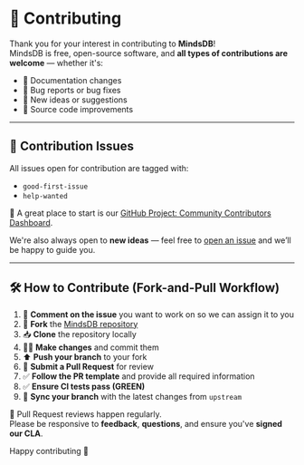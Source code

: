 # 🐻 Contributing

Thank you for your interest in contributing to **MindsDB**!  
MindsDB is free, open-source software, and **all types of contributions are welcome** — whether it's:

- 📄 Documentation changes  
- 🐞 Bug reports or bug fixes  
- 🧠 New ideas or suggestions  
- 🔧 Source code improvements  

---

## 🔧 Contribution Issues

All issues open for contribution are tagged with:

- `good-first-issue`  
- `help-wanted`  

🎯 A great place to start is our [GitHub Project: Community Contributors Dashboard](https://github.com/mindsdb/mindsdb/projects/1).

We're also always open to **new ideas** — feel free to [open an issue](https://github.com/mindsdb/mindsdb/issues) and we’ll be happy to guide you.

---

## 🛠️ How to Contribute (Fork-and-Pull Workflow)

1. 💬 **Comment on the issue** you want to work on so we can assign it to you  
2. 🍴 **Fork** the [MindsDB repository](https://github.com/mindsdb/mindsdb)  
3. 📥 **Clone** the repository locally  
4. 🧑‍💻 **Make changes** and commit them  
5. ⬆️ **Push your branch** to your fork  
6. 🔁 **Submit a Pull Request** for review  
7. ✅ **Follow the PR template** and provide all required information  
8. ✅ **Ensure CI tests pass (GREEN)**  
9. 🔄 **Sync your branch** with the latest changes from `upstream`

📢 Pull Request reviews happen regularly.  
Please be responsive to **feedback**, **questions**, and ensure you've **signed our CLA**.

Happy contributing 💖